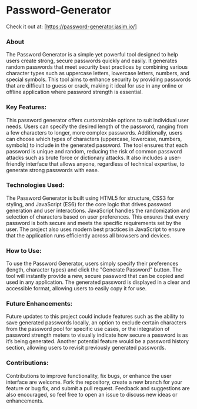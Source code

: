 # Password-Generator

Check it out at: [https://password-generator.jasim.io/]

### About
The Password Generator is a simple yet powerful tool designed to help users create strong, secure passwords quickly and easily. It generates random passwords that meet security best practices by combining various character types such as uppercase letters, lowercase letters, numbers, and special symbols. This tool aims to enhance security by providing passwords that are difficult to guess or crack, making it ideal for use in any online or offline application where password strength is essential.

### Key Features:
This password generator offers customizable options to suit individual user needs. Users can specify the desired length of the password, ranging from a few characters to longer, more complex passwords. Additionally, users can choose which types of characters (uppercase, lowercase, numbers, symbols) to include in the generated password. The tool ensures that each password is unique and random, reducing the risk of common password attacks such as brute force or dictionary attacks. It also includes a user-friendly interface that allows anyone, regardless of technical expertise, to generate strong passwords with ease.

### Technologies Used:
The Password Generator is built using HTML5 for structure, CSS3 for styling, and JavaScript (ES6) for the core logic that drives password generation and user interactions. JavaScript handles the randomization and selection of characters based on user preferences. This ensures that every password is both secure and meets the specific requirements set by the user. The project also uses modern best practices in JavaScript to ensure that the application runs efficiently across all browsers and devices.

### How to Use:
To use the Password Generator, users simply specify their preferences (length, character types) and click the "Generate Password" button. The tool will instantly provide a new, secure password that can be copied and used in any application. The generated password is displayed in a clear and accessible format, allowing users to easily copy it for use. 

### Future Enhancements:
Future updates to this project could include features such as the ability to save generated passwords locally, an option to exclude certain characters from the password pool for specific use cases, or the integration of password strength meters to visually indicate how secure a password is as it’s being generated. Another potential feature would be a password history section, allowing users to revisit previously generated passwords.

### Contributions:
Contributions to improve functionality, fix bugs, or enhance the user interface are welcome. Fork the repository, create a new branch for your feature or bug fix, and submit a pull request. Feedback and suggestions are also encouraged, so feel free to open an issue to discuss new ideas or enhancements.